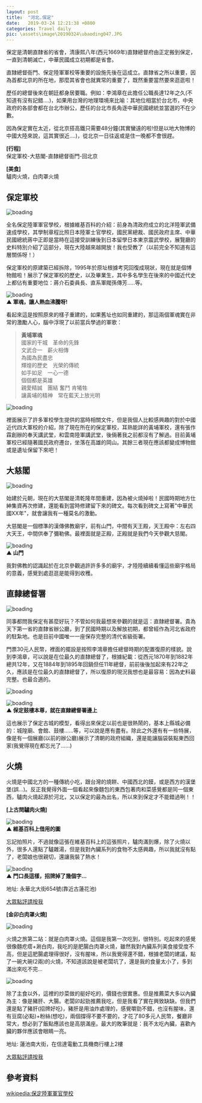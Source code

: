 ```yaml
---
layout: post
title:  "河北.保定"
date:   2019-03-24 12:21:38 +0800
categories: Travel daily
pic: \assets\image\20190324\ubaoding047.JPG
---
```


保定是清朝直隸省的省會，清康熙八年(西元1669年)直隸總督府由正定搬到保定，一直到清朝滅亡，中華民國成立初期都是省會。
<!--more-->
直隸總督衙門、保定陸軍軍校等重要的設施先後在這成立。直隸省之所以重要，因為首都北京的所在地，那麼其省會也就異常的重要了，既然重要當然要來逛逛啦！

歷任的總督後來在朝廷都身居要職。例如：李鴻章在此擔任公職長達12年之久(不知道有沒有記錯....)，如果用台灣的地理環境來比喻：其地位相當於台北市，中央政府的各部會都在台北市辦公，歷任的台北市長角逐中華民國總統並當選的不在少數。

因為保定實在太近，從北京搭高鐵只需要48分鐘(其實蠻遠的啦!但是以地大物博的中國大陸來說，這其實很近….)，從北京一日往返或是住一晚都不會很趕。

**[行程]**  
保定軍校-大慈閣-直隸總督衙門-回北京

**[美食]**  
驢肉火燒，白肉罩火燒


## 保定軍校

![boading](/assets/image/20190324/ubaoding047.JPG)

全名保定陸軍軍官學校，根據維基百科的介紹：前身為清政府成立的北洋陸軍武備速成學校，其學制章程比照日本陸軍士官學校，國民黨總裁、國民政府主席、中華民國總統蔣中正即是當時在這接受訓練後到日本留學日本東京震武學校，展覽廳的史料特別介紹了這部分，現在大陸越來越開放！我也受教了（以前完全不知道有這層關係呀！）

保定軍校的原建築已經拆除，1995年於原址根據考究回復成現狀，現在就是個博物館啦！展示了保定軍校的歷史，以及畢業生，其中多名學生在後來的中國近代史上都佔有重要地位：蔣介石委員長、直系軍閥孫傳芳.....等。

![boading](/assets/image/20190324/baoding001.JPG)  
**▲ 軍魂，讓人熱血沸騰呀!** 

看起來這是按照原來的樣子重建的，如果舊址也如同重建的，那這兩個軍魂實在非常的激勵人心，腦中浮現了以前當兵學過的軍歌：

>**黃埔軍魂**    
>國家的干城　革命的先鋒  
>  文武合一　薪火相傳  
>    為國為民盡忠  
>輝煌的歷史　光榮的傳統  
>  如手如足　一心一德  
>    個個都是英雄  
>親愛精誠　團結 奮鬥 肯犧牲  
>讓黃埔的精神　常在藍天上放光明     
>

![boading](/assets/image/20190324/baoding004.JPG) 

裡面展示了許多軍校學生提供的當時相關文件，但是我個人比較感興趣的對於中國近代四大軍校的介紹，除了現在所在的保定軍校，耳熟能詳的黃埔軍校，還有張作霖創辦的奉天講武堂，和雲南陸軍講武堂，後倆著我之前都沒有了解過。目前黃埔軍校已經隨著國民政府遷台，坐落在高雄的岡山。其餘三者現在應該都變成博物館或是遺址保留下來吧！

## 大慈閣  

![boading](/assets/image/20190324/baoding021.JPG)   

始建於元朝，現在的大慈閣是清乾隆年間重建，因為被火燒掉啦！民國時期地方仕紳集資再次修建，還能看到當時修建留下來的碑文。每次看到碑文上寫著"中華民國XX年"，就會讓我有一種莫名的激動。

大慈閣是一個標準的漢傳佛教廟宇，前有山門，中間有天王殿，天王殿中：左右四大天王，中間供奉了彌勒佛。最裡面就是正殿，正殿就是我們今天參觀大慈閣。

![boading](/assets/image/20190324/baoding012.JPG)  
**▲ 山門**  

我對佛教的認識起於在北京參觀過許許多多的廟宇，才陸陸續續看懂這些廟宇格局的意義，感覺到處逛逛是能得到收穫。

## 直隸總督署

![boading](/assets/image/20190324/ubaoding048.JPG)  

同事都問我保定有甚麼好玩？不管如何我最想來參觀的就是這：直隸總督署。貴為天下第一省的直隸省辦公廳，到了民國時期以及解放初期，都曾經作為河北省政府的駐紮地。也是目前中國唯一一座保存完整的清代省級衙署。

門票30元人民幣，裡面的擺設是按照李鴻章擔任總督時期的配置復原的樣貌。說到李鴻章，可以說是在位最久的直隸總督了，根據紀載：從西元1870年到1882年總共12年，又在1884年到1895年回鍋但任11年總督，前前後後加起來有22年之久，應該是在位最久的直隸總督了，所以復原的現況我想也是最容易：因為史料最完整。也最合適的。

![boading](/assets/image/20190324/ubaoding057.JPG)  

![boading](/assets/image/20190324/baoding022.JPG)  
**▲ 保定鼓樓本尊，就在直隸總督署邊上**  

這也展示了保定古城的模型，看得出來保定以前也是很熱鬧的，基本上縣城必備的：城隍廟、會館、鼓樓......等，可以說是應有盡有。除此之外還有有一些特展，像是有一個展廳(以前的辦公廳)展示了清朝的政府組織，還是能讓腦袋裝點東西回家(我覺得現在都忘光了......)

## 火燒
火燒是中國北方的一種傳統小吃，跟台灣的燒餅、中國西北的饃，或是西方的漢堡堡(誤...)。反正我覺得外面一個看起來像麵包的東西包著肉和菜感覺都是同一個東西，驢肉火燒起源於河北，又以保定的最為出名，所以來到保定才不能錯過咧！！

**[上古閆驢肉火燒]** 

![baoding](https://upload.wikimedia.org/wikipedia/commons/thumb/8/8e/Donkey_sandwich%2C_Baoding_style_%2820160310111719%29.jpg/1200px-Donkey_sandwich%2C_Baoding_style_%2820160310111719%29.jpg)  
**▲ 維基百科上借用的圖** 

忘記拍照片，不過就像這張在維基百科上的這張照片，驢肉滿到爆，除了火燒以外，很多人還點了驢雜湯，但是我對內臟系列的食物不太感興趣，所以我就沒有點了，老闆娘也很親切，還讓我裝了熱水！


![baoding](/assets/image/20190324/baoding025.JPG)  
**▲ 門口長這樣，招牌掉了幾個字...** 

地址: 永華北大街654號(靠近古蓮花池)

[大眾點評請按我](http://www.dianping.com/shop/2248777)

**[金卯白肉罩火燒]**

![boading](/assets/image/20190324/ubaoding062.JPG)  

火燒之旅第二站：就是白肉罩火燒。這個是我第一次吃到，很特別。吃起來的感覺很像麵疙瘩+涮白肉，我吃的是肥腸白肉罩火燒，雖然我對內臟系列美食接受度不高，但是這肥腸處理得很好，沒有腥味，所以我覺得還不錯，根據老闆的建議，點了一碗大碗(2兩)的火燒，不知道該說是被老闆坑了，還是我的食量太小了，多到滿出來吃不完...

![boading](/assets/image/20190324/ubaoding065.JPG)  

除了主食以外，這裡的炒菜做的艇好吃的，價錢也很實惠。但是推薦菜大多以內臟為主：像是豬肝、大腸。老闆卯起勁推薦我吃，但是我看了實在興致缺缺。但我們還是點了豬肝(招牌好吃)，豬肝是用油炸處理的，感覺嚼勁不錯，也沒有腥味，還有豆腐(必點)+粉絲(想吃)，兩個撐得不要不要的，才花了80多元人民幣，餐廳非常大，想必到了飯點應該也是高朋滿座。最大的敗筆就是：我不太吃內臟，喜歡內臟的夥伴應該會眼睛一亮。

地址: 蓮池南大街，在信達電動工具機商行樓上2樓

[大眾點評請按我](http://www.dianping.com/shop/2634175 "大眾點評")


## 參考資料  
[wikipedia:保定陸軍軍官學校](https://zh.wikipedia.org/wiki/%E4%BF%9D%E5%AE%9A%E9%99%B8%E8%BB%8D%E8%BB%8D%E5%AE%98%E5%AD%B8%E6%A0%A1)
